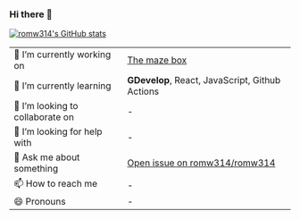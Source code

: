 ### Hi there 👋
[![romw314's GitHub stats](https://github-readme-stats.vercel.app/api?username=romw314&show_icons=true&theme=merko&rank_icon=default&show=reviews,discussions_started,discussions_answered)](https://github.com/anuraghazra/github-readme-stats)

|||
|---|---|
| 🔭 I’m currently working on | [The maze box](https://gd.games/romw/the-maze-box) |
| 🌱 I’m currently learning | **GDevelop**, React, JavaScript, Github Actions |
| 👯 I’m looking to collaborate on | - |
| 🤔 I’m looking for help with | - |
| 💬 Ask me about something | [Open issue on romw314/romw314](https://github.com/romw314/romw314/issues/new/choose) |
| 📫 How to reach me | - |
| 😄 Pronouns | - |
